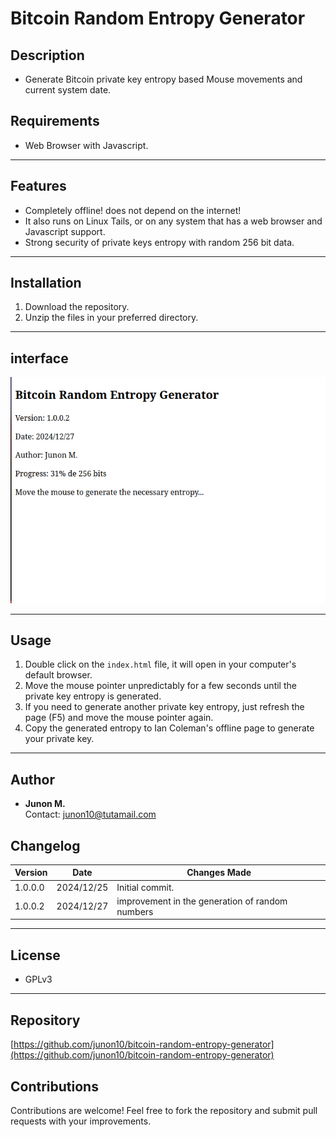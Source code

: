 # Bitcoin Random Entropy Generator

## Description

- Generate Bitcoin private key entropy based Mouse movements and current system date.

## Requirements

- Web Browser with Javascript.

---

## Features

- Completely offline! does not depend on the internet!
- It also runs on Linux Tails, or on any system that has a web browser and Javascript support.
- Strong security of private keys entropy with random 256 bit data.

---

## Installation

1. Download the repository.
2. Unzip the files in your preferred directory.

---

## interface
<img src="images/print.png" />

---

## Usage

1. Double click on the `index.html` file, it will open in your computer's default browser.
2. Move the mouse pointer unpredictably for a few seconds until the private key entropy is generated.
3. If you need to generate another private key entropy, just refresh the page (F5) and move the mouse pointer again.
4. Copy the generated entropy to Ian Coleman's offline page to generate your private key.

---

## Author

- **Junon M.**  
  Contact: [junon10@tutamail.com](mailto:junon10@tutamail.com)

## Changelog

| Version | Date        | Changes Made              |
|---------|-------------|---------------------------|
| 1.0.0.0 | 2024/12/25  | Initial commit.           |
| 1.0.0.2 | 2024/12/27  | improvement in the generation of random numbers |

---

## License

- GPLv3

---

## Repository

[https://github.com/junon10/bitcoin-random-entropy-generator](https://github.com/junon10/bitcoin-random-entropy-generator)

## Contributions

Contributions are welcome! Feel free to fork the repository and submit pull requests with your improvements.


